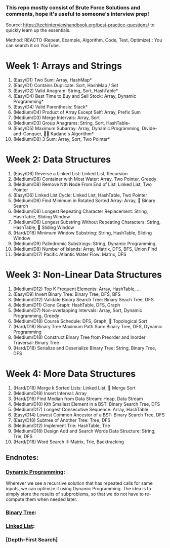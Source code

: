 ### This repo mostly consist of Brute Force Solutions and comments, hope it's useful to someone's interview prep!

Source: https://techinterviewhandbook.org/best-practice-questions/ to quickly learn up the essentials.

Method: REACTO (Repeat, Example, Algorithm, Code, Test, Optimize):: You can search it on YouTube.

# Week 1: Arrays and Strings
1. (Easy/D1) Two Sum:                                Array, HashMap*
2. (Easy/D1) Contains Duplicate:                     Sort, HashMap / Set
3. (Easy/D2) Valid Anagram:                          String, Sort, HashTable*
4. (Easy/D4) Best Time to Buy and Sell Stock:        Array, Dynamic Programming*
5. (Easy/D4) Valid Parenthesis:                      Stack*
6. (Medium/D4) Product of Array Except Self:         Array, Prefix Sum
7. (Medium/D3) Merge Intervals:                      Array, Sort
8. (Medium/D3) Group Anagrams:                       String, Sort, HashTable-
9. (Easy/D5) Maximum Subarray:                       Array, Dynamic Programming, Divide-and-Conquer, 🧙‍♂️ Kadane's Algorithm*
10. (Medium/D8) 3 Sum:                               Array, Sort, Two Pointer*

# Week 2: Data Structures
1. (Easy/D6) Reverse a Linked List:                   Linked List, Recursion
2. (Medium/D8) Container with Most Water:             Array, Two Pointer, Greedy
3. (Medium/D8) Remove Nth Node From End of List:      Linked List, Two Pointer
4. (Easy/D6) Linked List Cycle:                       Linked List, HashTable, Two Pointer
5. (Medium/D6) Find Minimum in Rotated Sorted Array:   Array, 🧙‍ Binary Search
6. (Medium/D8) Longest Repeating Character Replacement: String, HashTable, Sliding Window
7. (Medium/D6) Longest Substring Without Repeating Characters: String, HashTable, 🧙‍ Sliding Window
8. (Hard/D18) Minimum Window Substring:               String, HashTable, Sliding Window
9. (Medium/D9) Palindromic Substrings:                String, Dynamic Programming
10. (Medium/D8) Number of Islands: Array, Matrix, DFS, BFS, Union Find
11. (Medium/D17) Pacific Atlantic Water Flow:         Matrix, DFS

# Week 3: Non-Linear Data Structures
1. (Medium/D12) Top K Frequent Elements:              Array, HashTable, ...
2. (Easy/D9) Invert Binary Tree:                      Binary Tree, DFS, BFS
3. (Medium/D12) Validate Binary Search Tree:          Binary Seach Tree, DFS
4. (Medium/D11) Clone Graph:                          HashTable, DFS, Graph
5. (Medium/D7) Non-overlapping Intervals:             Array, Sort, Dynamic Programming, Greedy
6. (Medium/D18) Course Schedule:                      DFS, Graph, 🧙‍ Topological Sort
7. (Hard/D18) Binary Tree Maximum Path Sum:           Binary Tree, DFS, Dynamic Programming
8. (Medium/D18) Construct Binary Tree from Preorder and Inorder Traversal: Binary Tree
9. (Hard/D18) Serialize and Deserialize Binary Tree:  String, Binary Tree, DFS

# Week 4: More Data Structures
1. (Hard/D18) Merge k Sorted Lists:                 Linked List, 🧙‍ Merge Sort
2. (Medium/D18) Insert Interval:                    Array
3. (Hard/D16) Find Median from Data Stream:         Heap, Data Stream
4. (Medium/D10) Kth Smallest Element in a BST:      Binary Search Tree, DFS
5. (Medium/D17) Longest Consecutive Sequence:       Array, HashTable
6. (Easy/D14) Lowest Common Ancestor of a BST:      Binary Search Tree, DFS
7. (Easy/D18) Subtree of Another Tree:              Tree, DFS
8. (Medium/D12) Implement Trie:                     HashTable, Trie
9. (Medium/D18) Design Add and Search Words Data Structure: String, Trie, DFS
10. (Hard/D18) Word Search II:                      Matrix, Trie, Backtracking

## Endnotes:
### [Dynamic Programming](https://www.geeksforgeeks.org/dynamic-programming/):
Wherever we see a recursive solution that has repeated calls for same inputs, we can optimize it using Dynamic Programming. The idea is to simply store the results of subproblems, so that we do not have to re-compute them when needed later.

### [Binary Tree](https://www.geeksforgeeks.org/binary-tree-set-1-introduction/):
### [Linked List](https://www.geeksforgeeks.org/linked-list-set-1-introduction/):
### [Depth-First Search]
